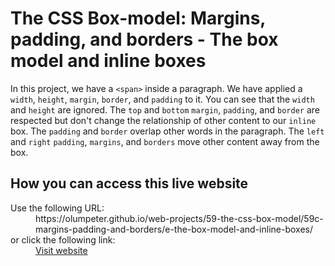 # The CSS Box-model: Margins, padding, and borders - The box model and inline boxes

In this project, we have a <code>&lt;span&gt;</code> inside a paragraph. We have applied a <code>width</code>, <code>height</code>, <code>margin</code>, <code>border</code>, and <code>padding</code> to it. You can see that the <code>width</code> and <code>height</code> are ignored. The <code>top</code> and <code>bottom</code> <code>margin</code>, <code>padding</code>, and <code>border</code> are respected but don't change the relationship of other content to our <code>inline</code> box. The <code>padding</code> and <code>border</code> overlap other words in the paragraph. The <code>left</code> and <code>right</code> <code>padding</code>, <code>margins</code>, and <code>borders</code> move other content away from the box.

## How you can access this live website

<dl>
  Use the following URL:
  <dd>
    https://olumpeter.github.io/web-projects/59-the-css-box-model/59c-margins-padding-and-borders/e-the-box-model-and-inline-boxes/
  </dd>
  or click the following link:
  <dd>
    <a href="https://olumpeter.github.io/web-projects/59-the-css-box-model/59c-margins-padding-and-borders/e-the-box-model-and-inline-boxes/">Visit website</a>
  </dd>
</dl>
